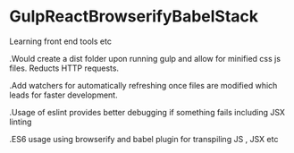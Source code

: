 # GulpReactBrowserifyBabelStack
Learning front end tools etc

.Would create a dist folder upon running gulp and allow for minified  css js files. Reducts HTTP requests.

.Add watchers for automatically refreshing once files are modified which leads for faster development.

.Usage of eslint provides better debugging if something fails including JSX linting

.ES6 usage using browserify and babel plugin for transpiling JS , JSX etc 
